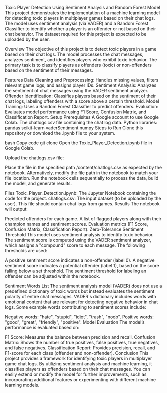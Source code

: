 Toxic Player Detection Using Sentiment Analysis and Random Forest Model
This project demonstrates the implementation of a machine learning model for detecting toxic players in multiplayer games based on their chat logs. The model uses sentiment analysis (via VADER) and a Random Forest Classifier to identify whether a player is an offender or not based on their chat behavior. The dataset required for this project is expected to be uploaded by the user.

Overview
The objective of this project is to detect toxic players in a game based on their chat logs. The model processes the chat messages, analyzes sentiment, and identifies players who exhibit toxic behavior. The primary task is to classify players as offenders (toxic) or non-offenders based on the sentiment of their messages.

Features
Data Cleaning and Preprocessing: Handles missing values, filters relevant game logs, and assigns player IDs.
Sentiment Analysis: Analyzes the sentiment of chat messages using the VADER sentiment analyzer.
Offender Identification: Classifies players based on the sentiment of their chat logs, labeling offenders with a score above a certain threshold.
Model Training: Uses a Random Forest Classifier to predict offenders.
Evaluation: Evaluates model performance using F1 Score, Confusion Matrix, and Classification Report.
Setup
Prerequisites
A Google account to use Google Colab.
The chatlogs.csv file containing the chat log data.
Python libraries:
pandas
scikit-learn
vaderSentiment
numpy
Steps to Run
Clone this repository or download the .ipynb file to your system.

bash
Copy code
git clone <repository-url>
Open the Toxic_Player_Detection.ipynb file in Google Colab.

Upload the chatlogs.csv file:

Place the file in the specified path /content/chatlogs.csv as expected by the notebook.
Alternatively, modify the file path in the notebook to match your file location.
Run the notebook cells sequentially to process the data, build the model, and generate results.

Files
Toxic_Player_Detection.ipynb: The Jupyter Notebook containing the code for the project.
chatlogs.csv: The input dataset (to be uploaded by the user). This file should contain chat logs from games.
Results
The notebook will output:

Predicted offenders for each game.
A list of flagged players along with their champion names and sentiment scores.
Evaluation metrics (F1 Score, Confusion Matrix, Classification Report).
Zero-Tolerance Sentiment Threshold
This model uses sentiment analysis to identify toxic behavior. The sentiment score is computed using the VADER sentiment analyzer, which assigns a "compound" score to each message. The following thresholds are used:

A positive sentiment score indicates a non-offender (label 0).
A negative sentiment score indicates a potential offender (label 1), based on the score falling below a set threshold.
The sentiment threshold for labeling an offender can be adjusted within the notebook.

Sentiment Words List
The sentiment analysis model (VADER) does not use a predefined dictionary of toxic words but instead evaluates the sentiment polarity of entire chat messages. VADER's dictionary includes words with emotional content that are relevant for detecting negative behavior in chat logs. Some example words contributing to sentiment scores include:

Negative words: "hate", "stupid", "idiot", "trash", "noob".
Positive words: "good", "great", "friendly", "positive".
Model Evaluation
The model’s performance is evaluated based on:

F1 Score: Measures the balance between precision and recall.
Confusion Matrix: Shows the number of true positives, false positives, true negatives, and false negatives.
Classification Report: Provides precision, recall, and F1-score for each class (offender and non-offender).
Conclusion
This project provides a framework for identifying toxic players in multiplayer game chat logs. By utilizing sentiment analysis and machine learning, it classifies players as offenders based on their chat messages. You can easily extend or modify the model for further improvements, such as incorporating additional features or experimenting with different machine learning models.

